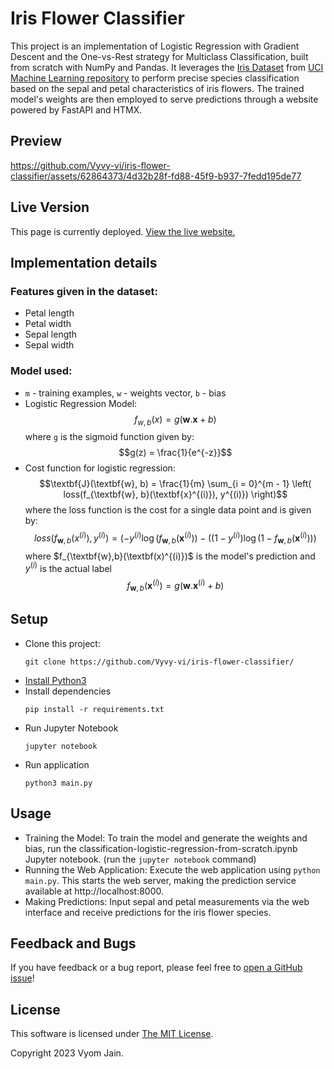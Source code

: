 # Iris Flower Classifier

This project is an implementation of Logistic Regression with Gradient Descent and the One-vs-Rest strategy for Multiclass Classification, built from scratch with NumPy and Pandas. It leverages the [Iris Dataset](https://archive.ics.uci.edu/dataset/53/iris) from [UCI Machine Learning repository](https://archive.ics.uci.edu/) to perform precise species classification based on the sepal and petal characteristics of iris flowers.
The trained model's weights are then employed to serve predictions through a website powered by FastAPI and HTMX.

## Preview

https://github.com/Vyvy-vi/iris-flower-classifier/assets/62864373/4d32b28f-fd88-45f9-b937-7fedd195de77


## Live Version

This page is currently deployed. [View the live website.](https://iris-flower-ml.vercel.app/)

## Implementation details
### Features given in the dataset:
- Petal length
- Petal width
- Sepal length
- Sepal width

### Model used:
- `m` - training examples, `w` - weights vector, `b` - bias
- Logistic Regression Model:
  $$f_{w,b}(x) = g(\textbf{w} . \textbf{x} + b)$$
    where `g` is the sigmoid function given by:
  $$g(z) = \frac{1}{e^{-z}}$$
- Cost function for logistic regression:
  $$\textbf{J}(\textbf{w}, b) = \frac{1}{m} \sum_{i = 0}^{m - 1}  \left( loss(f_{\textbf{w}, b}(\textbf{x}^{(i)}), y^{(i)}) \right)$$
    where the loss function is the cost for a single data point and is given by:
  $$loss(f_{\textbf{w},b}(x^{(i)}),y^{(i)}) = \left(−y^{(i)}\log(f_{\textbf{w},b}(\textbf{x}^{(i)})\right) − \left((1 − y^{(i)})\log(1 - f_{\textbf{w}, b}(\textbf{x}^{(i)}))\right)$$
    where $f_{\textbf{w},b}(\textbf(x)^{(i)})$ is the model's prediction and $y^{(i)}$ is the actual label
  $$f_{\textbf{w},b}(\textbf{x}^{(i)}) = g(\textbf{w} . \textbf{x}^{(i)} + b)$$
 

## Setup
- Clone this project:
  ```
  git clone https://github.com/Vyvy-vi/iris-flower-classifier/
  ```
- [Install Python3](https://www.python.org/downloads/)
- Install dependencies
  ```
  pip install -r requirements.txt
  ```
- Run Jupyter Notebook
  ```
  jupyter notebook
  ```
- Run application
  ```
  python3 main.py
  ```

## Usage

- Training the Model: To train the model and generate the weights and bias, run
  the classification-logistic-regression-from-scratch.ipynb Jupyter notebook.
(run the `jupyter notebook` command) 
- Running the Web Application: Execute the web application using `python main.py`. This starts the web server, making the prediction service available at http://localhost:8000.
- Making Predictions: Input sepal and petal measurements via the web interface and receive predictions for the iris flower species.


## Feedback and Bugs

If you have feedback or a bug report, please feel free to [open a GitHub issue](https://github.com/Vyvy-vi/iris-flower-classifier/issues/new/choose)!

## License

This software is licensed under [The MIT License](LICENSE).

Copyright 2023 Vyom Jain.

